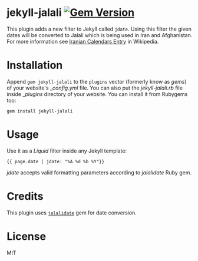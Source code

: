 jekyll-jalali [![Gem Version](https://badge.fury.io/rb/jekyll-jalali.svg)](https://badge.fury.io/rb/jekyll-jalali)
============

This plugin adds a new filter to Jekyll called `jdate`. Using this filter the given dates will be converted to Jalali which is being used in Iran and Afghanistan. For more information see [Iranian Calendars Entry](http://en.wikipedia.org/wiki/Iranian_calendars) in Wikipedia.


# Installation

Append `gem jekyll-jalali` to the `plugins` vector (formerly know as _gems_) of your website's __config.yml_ file. You can also put the _jekyll-jalali.rb_ file inside __plugins_ directory of your website. You can install it from Rubygems too:

    gem install jekyll-jalali

# Usage
Use it as a _Liquid_ filter inside any Jekyll template:

    {{ page.date | jdate: "%A %d %b %Y"}}

*jdate* accepts valid formatting parameters according to *jalalidate* Ruby gem.

# Credits
This plugin uses [`jalalidate`](https://github.com/aziz/jalalidate) gem for date conversion.

# License
MIT
